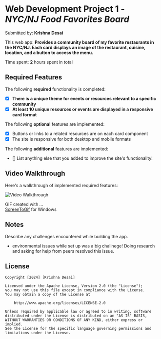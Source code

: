 # Web Development Project 1 - *NYC/NJ Food Favorites Board*

Submitted by: **Krishna Desai**

This web app: **Provides a community board of my favorite restaurants in the NYC/NJ. Each card displays an image of the restaurant, cuisine, location, and a button to access the menu.**

Time spent: **2** hours spent in total

## Required Features

The following **required** functionality is completed:

- [X] **There is a unique theme for events or resources relevant to a specific community**
- [X] **At least 10 unique resources or events are displayed in a responsive card format**

The following **optional** features are implemented:

- [X] Buttons or links to a related resources are on each card component
- [X] The site is responsive for both desktop and mobile formats

The following **additional** features are implemented:

* [] List anything else that you added to improve the site's functionality!

## Video Walkthrough

Here's a walkthrough of implemented required features:

<img src='https://i.imgur.com/PXqfdQ4.gif' title='Video Walkthrough' width='' alt='Video Walkthrough' />


GIF created with ...  
[ScreenToGif](https://www.screentogif.com/) for Windows


## Notes

Describe any challenges encountered while building the app.

- environmental issues while set up was a big challnege! Doing research and asking for help from peers resolved this issue. 

## License

    Copyright [2024] [Krishna Desai]

    Licensed under the Apache License, Version 2.0 (the "License");
    you may not use this file except in compliance with the License.
    You may obtain a copy of the License at

        http://www.apache.org/licenses/LICENSE-2.0

    Unless required by applicable law or agreed to in writing, software
    distributed under the License is distributed on an "AS IS" BASIS,
    WITHOUT WARRANTIES OR CONDITIONS OF ANY KIND, either express or implied.
    See the License for the specific language governing permissions and
    limitations under the License.
